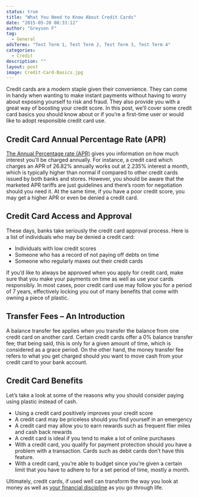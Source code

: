 ```yaml
---
status: true
title: "What You Need to Know About Credit Cards"
date: "2015-05-20 08:33:12"
author: "Greyson F"
tag:
  - General
adsTerms: "Test Term 1, Test Term 2, Test Term 3, Test Term 4"
categories:
  - Credit
description: ""
layout: post
image: Credit-Card-Basics.jpg
---
```


Credit cards are a modern staple given their convenience. They can come in handy when wanting to make instant payments without having to worry about exposing yourself to risk and fraud. They also provide you with a great way of boosting your credit score. In this post, we’ll cover some credit card basics you should know about or if you’re a first-time user or would like to adopt responsible credit card use.

## Credit Card Annual Percentage Rate (APR)

[The Annual Percentage rate (APR)](https://www.mybanktracker.com/credit-cards/basics/How-Is-Interest-Calculated/106354) gives you information on how much interest you’ll be charged annually. For instance, a credit card which charges an APR of 26.82% annually works out at 2.235% interest a month, which is typically higher than normal if compared to other credit cards issued by both banks and stores. However, you should be aware that the marketed APR tariffs are just guidelines and there’s room for negotiation should you need it. At the same time, if you have a poor credit score, you may get a higher APR or even be denied a credit card.

## Credit Card Access and Approval

These days, banks take seriously the credit card approval process. Here is a list of individuals who may be denied a credit card:

- Individuals with low credit scores
- Someone who has a record of not paying off debts on time
- Someone who regularly maxes out their credit cards

If you’d like to always be approved when you apply for credit card, make sure that you make your payments on time as well as use your cards responsibly. In most cases, poor credit card use may follow you for a period of 7 years, effectively locking you out of many benefits that come with owning a piece of plastic.

## Transfer Fees – An Introduction

A balance transfer fee applies when you transfer the balance from one credit card on another card. Certain credit cards offer a 0% balance transfer fee; that being said, this is only for a given amount of time, which is considered as a grace period. On the other hand, the money transfer fee refers to what you get charged should you want to move cash from your credit card to your bank account.

## Credit Card Benefits

Let’s take a look at some of the reasons why you should consider paying using plastic instead of cash.

- Using a credit card positively improves your credit score
- A credit card may be priceless should you find yourself in an emergency
- A credit card may allow you to earn rewards such as frequent flier miles and cash back rewards
- A credit card is ideal if you tend to make a lot of online purchases
- With a credit card, you qualify for payment protection should you have a problem with a transaction. Cards such as debit cards don’t have this feature.
- With a credit card, you’re able to budget since you’re given a certain limit that you have to adhere to for a set period of time, mostly a month.

Ultimately, credit cards, if used well can transform the way you look at money as well as [your financial discipline](https://www.kiplinger.com/article/investing/T031-C023-S001-use-willpower-to-your-financial-advantage.html) as you go through life.
